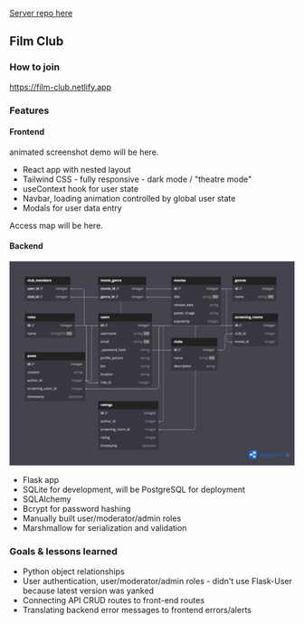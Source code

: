 [Server repo here](https://github.com/eburdekin/film-club-server)

## Film Club

### How to join

<https://film-club.netlify.app>

### Features

#### Frontend

animated screenshot demo will be here.

- React app with nested layout
- Tailwind CSS - fully responsive - dark mode / "theatre mode"
- useContext hook for user state
- Navbar, loading animation controlled by global user state
- Modals for user data entry

Access map will be here.

#### Backend

![dbdiagram](/public/dbdiagram.png)

- Flask app
- SQLite for development, will be PostgreSQL for deployment
- SQLAlchemy
- Bcrypt for password hashing
- Manually built user/moderator/admin roles
- Marshmallow for serialization and validation

### Goals & lessons learned

- Python object relationships
- User authentication, user/moderator/admin roles - didn't use Flask-User because latest version was yanked
- Connecting API CRUD routes to front-end routes
- Translating backend error messages to frontend errors/alerts

